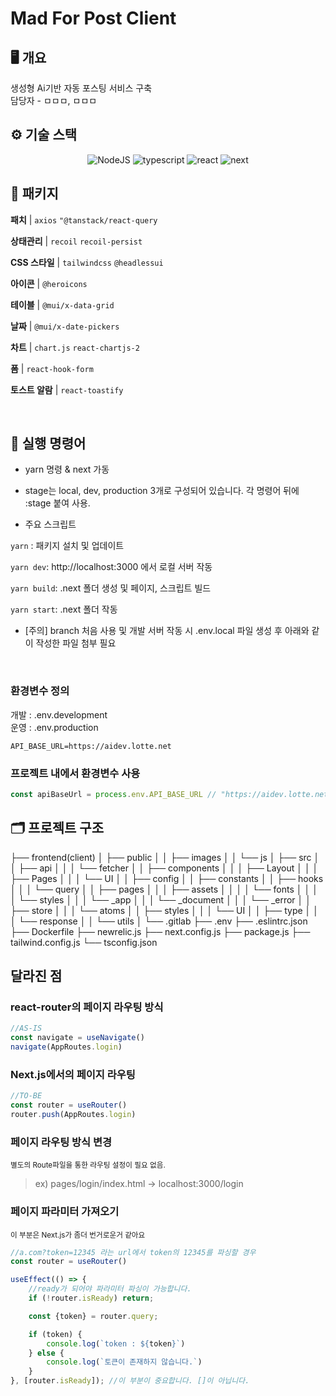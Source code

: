 # Mad For Post Client

## 🖥 개요

생성형 Ai기반 자동 포스팅 서비스 구축  
담당자 - ㅁㅁㅁ, ㅁㅁㅁ

## ⚙️ 기술 스택

<div  align="center">

![NodeJS](https://img.shields.io/badge/Node.js-v20.8.0-339933?logo=node.js&style=plastic) ![typescript](https://img.shields.io/badge/typescript-v5.3.2-007acc?logo=typescript&style=plastic) ![react](https://img.shields.io/badge/react-v18.2.38-61dafb?logo=React&style=plastic) ![next](https://img.shields.io/badge/next-v14.0.3-eee?logo=next.js&style=plastic)

</div>

## 🎁 패키지

**패치** | `axios` `"@tanstack/react-query`

**상태관리** | `recoil` `recoil-persist`

**CSS 스타일** | `tailwindcss` `@headlessui`

**아이콘** | `@heroicons`

**테이블** | `@mui/x-data-grid`

**날짜** | `@mui/x-date-pickers`

**차트** | `chart.js` `react-chartjs-2`

**폼** | `react-hook-form`

**토스트 알람** | `react-toastify`

<br>

## 🔨 실행 명령어

- yarn 명령 & next 가동

- stage는 local, dev, production 3개로 구성되어 있습니다. 각 명령어 뒤에 :stage 붙여 사용.

- 주요 스크립트

`yarn` : 패키지 설치 및 업데이트

`yarn dev`: http://localhost:3000 에서 로컬 서버 작동

`yarn build`: .next 폴더 생성 및 페이지, 스크립트 빌드

`yarn start`: .next 폴더 작동

- [주의] branch 처음 사용 및 개발 서버 작동 시
  .env.local 파일 생성 후 아래와 같이 작성한 파일 첨부 필요
  <!-- NEXT_PUBLIC_API_URL_BASE = 'http://223.253.99.155:8081' -->

  <br>

### 환경변수 정의

개발 : .env.development  
운영 : .env.production

```text
API_BASE_URL=https://aidev.lotte.net
```

### 프로젝트 내에서 환경변수 사용

```javascript
const apiBaseUrl = process.env.API_BASE_URL // "https://aidev.lotte.net"
```

## 🗂 프로젝트 구조
├── frontend(client)
│ ├── public
│ │ ├── images
│ │ └── js
│ ├── src
│ │ ├── api
│ │ │ └── fetcher
│ │ ├── components
│ │ │ ├── Layout
│ │ │ ├── Pages
│ │ │ └── UI
│ │ ├── config
│ │ ├── constants
│ │ ├── hooks
│ │ │ └── query
│ │ ├── pages
│ │ │ ├── assets
│ │ │ │ └── fonts
│ │ │ │ └── styles
│ │ │ └── \_app
│ │ │ └── \_document
│ │ │ └── \_error
│ │ ├── store
│ │ │ └── atoms
│ │ ├── styles
│ │ │ └── UI
│ │ ├── type
│ │ │ └── response
│ │ └── utils
│ └── .gitlab
├── .env
├── .eslintrc.json
├── Dockerfile
├── newrelic.js
├── next.config.js
├── package.js
├── tailwind.config.js
└── tsconfig.json

## 달라진 점

### react-router의 페이지 라우팅 방식

```ts
//AS-IS
const navigate = useNavigate()
navigate(AppRoutes.login)
```

### Next.js에서의 페이지 라우팅

```ts
//TO-BE
const router = useRouter()
router.push(AppRoutes.login)
```

### 페이지 라우팅 방식 변경

<small>별도의 Route파일을 통한 라우팅 설정이 필요 없음.</small>
> ex) pages/login/index.html -> localhost:3000/login

### 페이지 파라미터 가져오기

<small>이 부분은 Next.js가 좀더 번거로운거 같아요</small>

```ts
//a.com?token=12345 라는 url에서 token의 12345를 파싱할 경우
const router = useRouter()

useEffect(() => {
    //ready가 되어야 파라미터 파싱이 가능합니다.
    if (!router.isReady) return;

    const {token} = router.query;

    if (token) {
        console.log(`token : ${token}`)
    } else {
        console.log(`토큰이 존재하지 않습니다.`)
    }
}, [router.isReady]); //이 부분이 중요합니다. []이 아닙니다.
```
